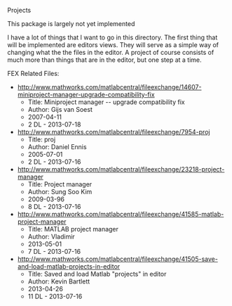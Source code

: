Projects

This package is largely not yet implemented

I have a lot of things that I want to go in this directory. The first thing that will be implemented are editors views. They will serve as a simple way of changing what the the files in the editor. A project of course consists of much more than things that are in the editor, but one step at a time.

FEX Related Files:
- http://www.mathworks.com/matlabcentral/fileexchange/14607-miniproject-manager-upgrade-compatibility-fix
  - Title: Miniproject manager -- upgrade compatibility fix
  - Author: Gijs van Soest
  - 2007-04-11
  - 2 DL - 2013-07-18
- http://www.mathworks.com/matlabcentral/fileexchange/7954-proj
  - Title: proj
  - Author: Daniel Ennis
  - 2005-07-01
  - 2 DL - 2013-07-16
- http://www.mathworks.com/matlabcentral/fileexchange/23218-project-manager
  - Title: Project manager
  - Author: Sung Soo Kim
  - 2009-03-96
  - 8 DL - 2013-07-16
- http://www.mathworks.com/matlabcentral/fileexchange/41585-matlab-project-manager
  - Title: MATLAB project manager
  - Author: Vladimir
  - 2013-05-01
  - 7 DL - 2013-07-16
- http://www.mathworks.com/matlabcentral/fileexchange/41505-save-and-load-matlab-projects-in-editor
  - Title: Saved and load Matlab "projects" in editor
  - Author: Kevin Bartlett
  - 2013-04-26
  - 11 DL - 2013-07-16